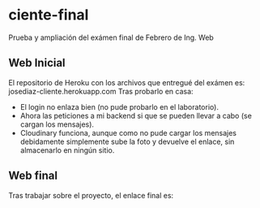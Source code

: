 # ciente-final
Prueba y ampliación del exámen final de Febrero de Ing. Web

## Web Inicial
El repositorio de Heroku con los archivos que entregué del exámen es: josediaz-cliente.herokuapp.com
Tras probarlo en casa:
 - El login no enlaza bien (no pude probarlo en el laboratorio). 
 - Ahora las peticiones a mi backend si que se pueden llevar a cabo (se cargan los mensajes).
 - Cloudinary funciona, aunque como no pude cargar los mensajes debidamente simplemente sube la foto y devuelve el enlace, sin almacenarlo en ningún sitio.

## Web final
Tras trabajar sobre el proyecto, el enlace final es: 
